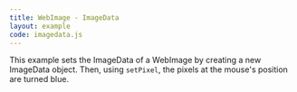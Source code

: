 ```yaml
---
title: WebImage - ImageData
layout: example
code: imagedata.js
---
```


This example sets the ImageData of a WebImage by creating a new ImageData object. Then, using `setPixel`, the pixels at the mouse's position are turned blue.
